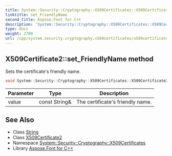 ```yaml
---
title: System::Security::Cryptography::X509Certificates::X509Certificate2::set_FriendlyName method
linktitle: set_FriendlyName
second_title: Aspose.Font for C++
description: 'System::Security::Cryptography::X509Certificates::X509Certificate2::set_FriendlyName method. Sets the certificate''s friendly name in C++.'
type: docs
weight: 2700
url: /cpp/system.security.cryptography.x509certificates/x509certificate2/set_friendlyname/
---
```

## X509Certificate2::set_FriendlyName method


Sets the certificate's friendly name.

```cpp
void System::Security::Cryptography::X509Certificates::X509Certificate2::set_FriendlyName(const String &value)
```


| Parameter | Type | Description |
| --- | --- | --- |
| value | const String\& | The certificate's friendly name. |

## See Also

* Class [String](../../../system/string/)
* Class [X509Certificate2](../)
* Namespace [System::Security::Cryptography::X509Certificates](../../)
* Library [Aspose.Font for C++](../../../)

